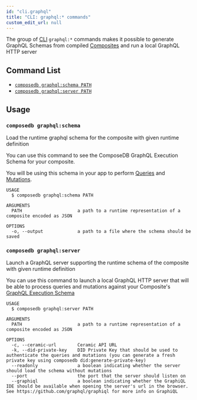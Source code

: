 ```yaml
---
id: "cli.graphql"
title: "CLI: graphql:* commands"
custom_edit_url: null
---
```


<head>
  <meta name="robots" content="noindex" />
  <meta name="googlebot" content="noindex" />
</head>

The group of [CLI](../modules/cli.md) `graphql:*` commands makes it possible to generate GraphQL Schemas from compiled [Composites](https://developers.ceramic.network/docs/composedb/guides/data-modeling/composites) and run a local GraphQL HTTP server

## Command List

- [`composedb graphql:schema PATH`](#composedb-graphqlschema)
- [`composedb graphql:server PATH`](#composedb-graphqlserver)

## Usage

### `composedb graphql:schema`

Load the runtime graphql schema for the composite with given runtime definition

You can use this command to see the ComposeDB GraphQL Execution Schema for your composite.

You will be using this schema in your app to perform [Queries](https://developers.ceramic.network/docs/composedb/guides/data-interactions/queries) and [Mutations](https://developers.ceramic.network/docs/composedb/guides/data-interactions/mutations).

```
USAGE
  $ composedb graphql:schema PATH

ARGUMENTS
  PATH                     a path to a runtime representation of a composite encoded as JSON

OPTIONS
  -o, --output             a path to a file where the schema should be saved
```

### `composedb graphql:server`

Launch a GraphQL server supporting the runtime schema of the composite with given runtime definition

You can use this command to launch a local GraphQL HTTP server that will be able to process queries and mutations against
your Composite's [GraphQL Execution Schema](./cli.graphql.md#composedb-graphqlschema)

```
USAGE
  $ composedb graphql:server PATH

ARGUMENTS
  PATH                     a path to a runtime representation of a composite encoded as JSON

OPTIONS
  -c, --ceramic-url        Ceramic API URL
  -k, --did-private-key    DID Private Key that should be used to authenticate the queries and mutations (you can generate a fresh private key using composedb did:generate-private-key)
  --readonly               a boolean indicating whether the server should load the schema without mutations
  --port                   the port that the server should listen on
  --graphiql               a boolean indicating whether the GraphiQL IDE should be available when opening the server's url in the browser. See https://github.com/graphql/graphiql for more info on GraphiQL
  
```

